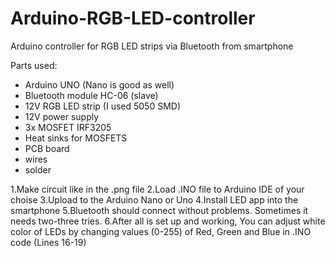 # Arduino-RGB-LED-controller
Arduino controller for RGB LED strips via Bluetooth from smartphone

Parts used:
- Arduino UNO (Nano is good as well)
- Bluetooth module HC-06 (slave)
- 12V RGB LED strip (I used 5050 SMD)
- 12V power supply
- 3x MOSFET IRF3205
- Heat sinks for MOSFETS
- PCB board
- wires
- solder

1.Make circuit like in the .png file
2.Load .INO file to Arduino IDE of your choise
3.Upload to the Arduino Nano or Uno
4.Install LED app into the smartphone
5.Bluetooth should connect without problems. Sometimes it needs two-three tries.
6.After all is set up and working, You can adjust white color of LEDs by changing
  values (0-255) of Red, Green and Blue in .INO code (Lines 16-19)
  
